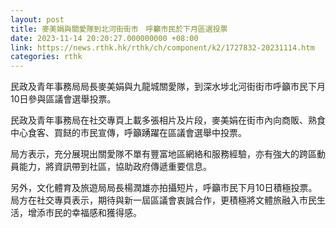 ```yaml
---
layout: post
title: 麥美娟與關愛隊到北河街街市　呼籲市民於下月區選投票
date: 2023-11-14 20:20:27.000000000 +08:00
link: https://news.rthk.hk/rthk/ch/component/k2/1727832-20231114.htm
categories: rthk
---
```


民政及青年事務局局長麥美娟與九龍城關愛隊，到深水埗北河街街市呼籲市民下月10日參與區議會選舉投票。

民政及青年事務局在社交專頁上載多張相片及片段，麥美娟在街市內向商販、熟食中心食客、買餸的市民宣傳，呼籲踴躍在區議會選舉中投票。

局方表示，充分展現出關愛隊不單有豐富地區網絡和服務經驗，亦有強大的跨區動員能力，將資訊帶到社區，協助政府傳遞重要信息。

另外，文化體育及旅遊局局長楊潤雄亦拍攝短片，呼籲市民下月10日積極投票。局方在社交專頁表示，期待與新一屆區議會衷誠合作，更積極將文體旅融入市民生活，增添市民的幸福感和獲得感。
